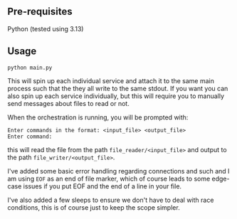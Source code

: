 ## Pre-requisites
Python (tested using 3.13)

## Usage

`python main.py`

This will spin up each individual service and attach it to the same main process such that the they all write to the 
same stdout. If you want you can also spin up each service individually, but this will require you to manually send 
messages about files to read or not.

When the orchestration is running, you will be prompted with:
```
Enter commands in the format: <input_file> <output_file>
Enter command: 
```

this will read the file from the path `file_reader/<input_file>` and output to the path `file_writer/<output_file>`.

I've added some basic error handling regarding connections and such and I am using `EOF` as an end of file marker, which
of course leads to some edge-case issues if you put EOF and the end of a line in your file.

I've also added a few sleeps to ensure we don't have to deal with race conditions, this is of course just to keep the scope simpler.
